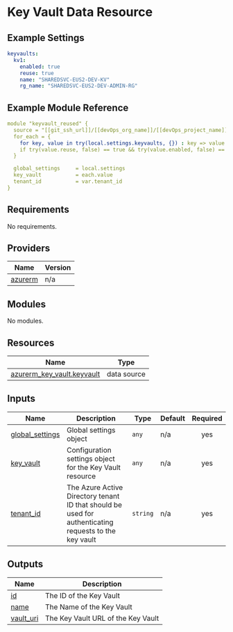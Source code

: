 # Key Vault Data Resource

## Example Settings
```yaml
keyvaults:
  kv1:
    enabled: true
    reuse: true
    name: "SHAREDSVC-EUS2-DEV-KV"
    rg_name: "SHAREDSVC-EUS2-DEV-ADMIN-RG"
```

## Example Module Reference

```yaml
module "keyvault_reused" {
  source = "[[git_ssh_url]]/[[devOps_org_name]]/[[devOps_project_name]]/[[devOps_repo_name]]//modules/security/keyvault_reused"
  for_each = {
    for key, value in try(local.settings.keyvaults, {}) : key => value
    if try(value.reuse, false) == true && try(value.enabled, false) == true
  }

  global_settings     = local.settings
  key_vault           = each.value
  tenant_id           = var.tenant_id  
}
```

<!-- BEGIN_TF_DOCS -->
## Requirements

No requirements.

## Providers

| Name | Version |
|------|---------|
| <a name="provider_azurerm"></a> [azurerm](#provider\_azurerm) | n/a |

## Modules

No modules.

## Resources

| Name | Type |
|------|------|
| [azurerm_key_vault.keyvault](https://registry.terraform.io/providers/hashicorp/azurerm/latest/docs/data-sources/key_vault) | data source |

## Inputs

| Name | Description | Type | Default | Required |
|------|-------------|------|---------|:--------:|
| <a name="input_global_settings"></a> [global\_settings](#input\_global\_settings) | Global settings object | `any` | n/a | yes |
| <a name="input_key_vault"></a> [key\_vault](#input\_key\_vault) | Configuration settings object for the Key Vault resource | `any` | n/a | yes |
| <a name="input_tenant_id"></a> [tenant\_id](#input\_tenant\_id) | The Azure Active Directory tenant ID that should be used for authenticating requests to the key vault | `string` | n/a | yes |

## Outputs

| Name | Description |
|------|-------------|
| <a name="output_id"></a> [id](#output\_id) | The ID of the Key Vault |
| <a name="output_name"></a> [name](#output\_name) | The Name of the Key Vault |
| <a name="output_vault_uri"></a> [vault\_uri](#output\_vault\_uri) | The Key Vault URL of the Key Vault |
<!-- END_TF_DOCS -->